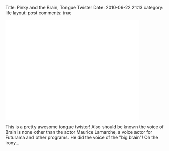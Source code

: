 Title: Pinky and the Brain, Tongue Twister
Date: 2010-06-22 21:13
category: life
layout: post
comments: true

<iframe width="420" height="315" src="//www.youtube.com/embed/eIu4fP4fOHE" frameborder="0" allowfullscreen></iframe>


This is a pretty awesome tongue twister! Also should be known the voice
of Brain is none other than the actor Maurice Lamarche, a voice actor
for Futurama and other programs. He did the voice of the "big brain"! Oh
the irony...
